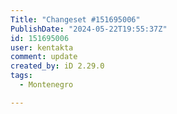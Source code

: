 ```yaml
---
Title: "Changeset #151695006"
PublishDate: "2024-05-22T19:55:37Z"
id: 151695006
user: kentakta
comment: update
created_by: iD 2.29.0
tags:
  - Montenegro

---
```

